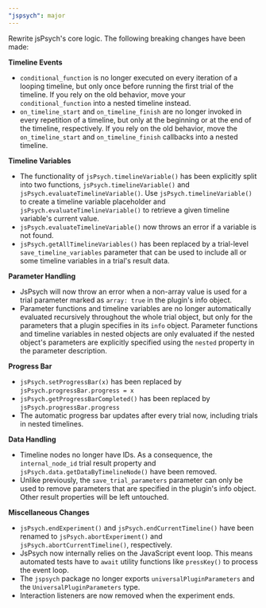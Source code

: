 ```yaml
---
"jspsych": major
---
```


Rewrite jsPsych's core logic. The following breaking changes have been made:

**Timeline Events**

- `conditional_function` is no longer executed on every iteration of a looping timeline, but only once before running the first trial of the timeline. If you rely on the old behavior, move your `conditional_function` into a nested timeline instead.
- `on_timeline_start` and `on_timeline_finish` are no longer invoked in every repetition of a timeline, but only at the beginning or at the end of the timeline, respectively. If you rely on the old behavior, move the `on_timeline_start` and `on_timeline_finish` callbacks into a nested timeline.

**Timeline Variables**

- The functionality of `jsPsych.timelineVariable()` has been explicitly split into two functions, `jsPsych.timelineVariable()` and `jsPsych.evaluateTimelineVariable()`. Use `jsPsych.timelineVariable()` to create a timeline variable placeholder and `jsPsych.evaluateTimelineVariable()` to retrieve a given timeline variable's current value.
- `jsPsych.evaluateTimelineVariable()` now throws an error if a variable is not found.
- `jsPsych.getAllTimelineVariables()` has been replaced by a trial-level `save_timeline_variables` parameter that can be used to include all or some timeline variables in a trial's result data.

**Parameter Handling**

- JsPsych will now throw an error when a non-array value is used for a trial parameter marked as `array: true` in the plugin's info object.
- Parameter functions and timeline variables are no longer automatically evaluated recursively throughout the whole trial object, but only for the parameters that a plugin specifies in its `info` object. Parameter functions and timeline variables in nested objects are only evaluated if the nested object's parameters are explicitly specified using the `nested` property in the parameter description.

**Progress Bar**

- `jsPsych.setProgressBar(x)` has been replaced by `jsPsych.progressBar.progress = x`
- `jsPsych.getProgressBarCompleted()` has been replaced by `jsPsych.progressBar.progress`
- The automatic progress bar updates after every trial now, including trials in nested timelines.

**Data Handling**

- Timeline nodes no longer have IDs. As a consequence, the `internal_node_id` trial result property and `jsPsych.data.getDataByTimelineNode()` have been removed.
- Unlike previously, the `save_trial_parameters` parameter can only be used to remove parameters that are specified in the plugin's info object. Other result properties will be left untouched.

**Miscellaneous Changes**

- `jsPsych.endExperiment()` and `jsPsych.endCurrentTimeline()` have been renamed to `jsPsych.abortExperiment()` and `jsPsych.abortCurrentTimeline()`, respectively.
- JsPsych now internally relies on the JavaScript event loop. This means automated tests have to `await` utility functions like `pressKey()` to process the event loop.
- The `jspsych` package no longer exports `universalPluginParameters` and the `UniversalPluginParameters` type.
- Interaction listeners are now removed when the experiment ends.
